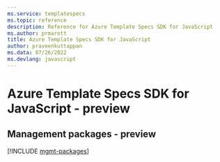 ```yaml
---
ms.service: templatespecs
ms.topic: reference
description: Reference for Azure Template Specs SDK for JavaScript
ms.author: prmarott
title: Azure Template Specs SDK for JavaScript
author: praveenkuttappan
ms.data: 07/26/2022
ms.devlang: javascript
---
```

# Azure Template Specs SDK for JavaScript - preview

## Management packages - preview
[!INCLUDE [mgmt-packages](template-specs-mgmt-index.md)]